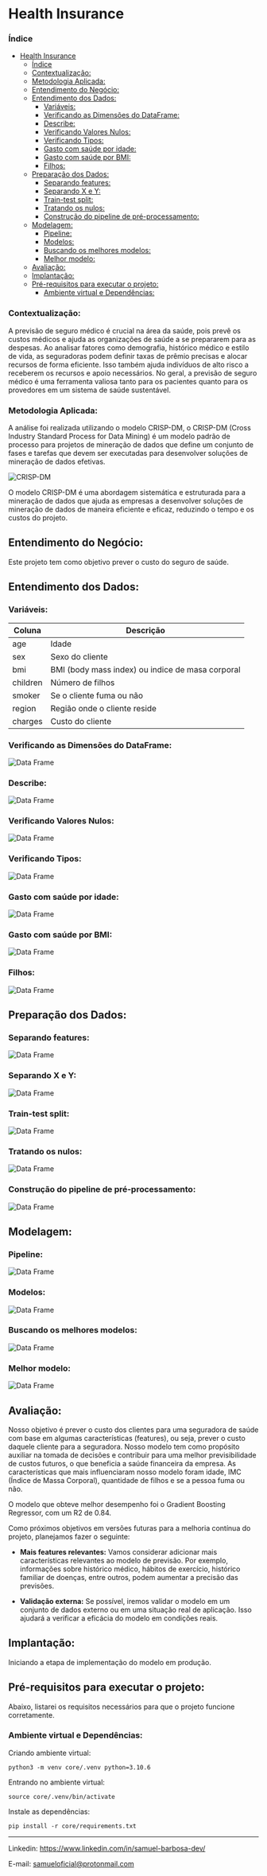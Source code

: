 # Health Insurance
### Índice

- [Health Insurance](#health-insurance)
    - [Índice](#índice)
    - [Contextualização:](#contextualização)
    - [Metodologia Aplicada:](#metodologia-aplicada)
  - [Entendimento do Negócio:](#entendimento-do-negócio)
  - [Entendimento dos Dados:](#entendimento-dos-dados)
    - [Variáveis:](#variáveis)
    - [Verificando as Dimensões do DataFrame:](#verificando-as-dimensões-do-dataframe)
    - [Describe:](#describe)
    - [Verificando Valores Nulos:](#verificando-valores-nulos)
    - [Verificando Tipos:](#verificando-tipos)
    - [Gasto com saúde por idade:](#gasto-com-saúde-por-idade)
    - [Gasto com saúde por BMI:](#gasto-com-saúde-por-bmi)
    - [Filhos:](#filhos)
  - [Preparação dos Dados:](#preparação-dos-dados)
    - [Separando features:](#separando-features)
    - [Separando X e Y:](#separando-x-e-y)
    - [Train-test split:](#train-test-split)
    - [Tratando os nulos:](#tratando-os-nulos)
    - [Construção do pipeline de pré-processamento:](#construção-do-pipeline-de-pré-processamento)
  - [Modelagem:](#modelagem)
    - [Pipeline:](#pipeline)
    - [Modelos:](#modelos)
    - [Buscando os melhores modelos:](#buscando-os-melhores-modelos)
    - [Melhor modelo:](#melhor-modelo)
  - [Avaliação:](#avaliação)
  - [Implantação:](#implantação)
  - [Pré-requisitos para executar o projeto:](#pré-requisitos-para-executar-o-projeto)
    - [Ambiente virtual e Dependências:](#ambiente-virtual-e-dependências)


### Contextualização:
A previsão de seguro médico é crucial na área da saúde, pois prevê os custos médicos e ajuda as organizações de saúde a se prepararem para as despesas. Ao analisar fatores como demografia, histórico médico e estilo de vida, as seguradoras podem definir taxas de prêmio precisas e alocar recursos de forma eficiente. Isso também ajuda indivíduos de alto risco a receberem os recursos e apoio necessários. No geral, a previsão de seguro médico é uma ferramenta valiosa tanto para os pacientes quanto para os provedores em um sistema de saúde sustentável.

### Metodologia Aplicada:
A análise foi realizada utilizando o modelo CRISP-DM, o CRISP-DM (Cross Industry Standard Process for Data Mining) é um modelo padrão de processo para projetos de mineração de dados que define um conjunto de fases e tarefas que devem ser executadas para desenvolver soluções de mineração de dados efetivas.

![CRISP-DM](/core/img/CRISP-DM.png)

O modelo CRISP-DM é uma abordagem sistemática e estruturada para a mineração de dados que ajuda as empresas a desenvolver soluções de mineração de dados de maneira eficiente e eficaz, reduzindo o tempo e os custos do projeto.

## Entendimento do Negócio:
Este projeto tem como objetivo prever o custo do seguro de saúde.

## Entendimento dos Dados:
### Variáveis:
| Coluna           | Descrição                                             |
| ---------------- | ----------------------------------------------------- |
| age              | Idade                                                 |
| sex              | Sexo do cliente                                       |
| bmi              | BMI (body mass index) ou indice de masa corporal      |
| children         | Número de filhos                                      |
| smoker           | Se o cliente fuma ou não                              |
| region           | Região onde o cliente reside                          |
| charges          | Custo do cliente                                      |


### Verificando as Dimensões do DataFrame:
![Data Frame](/core/img/shape.png)

### Describe:
![Data Frame](/core/img/describe.png)

### Verificando Valores Nulos:
![Data Frame](/core/img/nulos.png)

### Verificando Tipos:
![Data Frame](/core/img/tipos.png)

### Gasto com saúde por idade:
![Data Frame](/core/img/gasto_com_saude_por_idade.png)

### Gasto com saúde por BMI:
![Data Frame](/core/img/gasto_com_saude_por_bmi.png)

### Filhos:
![Data Frame](/core/img/filhos.png)

## Preparação dos Dados:

### Separando features:
![Data Frame](/core/img/separando_features.png)

### Separando X e Y:
![Data Frame](/core/img/separando_x_e_y.png)

### Train-test split:
![Data Frame](/core/img/train_test_split.png)

### Tratando os nulos:
![Data Frame](/core/img/tratando_os_nulos.png)

### Construção do pipeline de pré-processamento:
![Data Frame](/core/img/pre_processamento.png)


## Modelagem:
### Pipeline:
![Data Frame](/core/img/pipeline.png)

### Modelos:
![Data Frame](/core/img/Modelos.png)

### Buscando os melhores modelos:
![Data Frame](/core/img/the_best_models.png)

### Melhor modelo:
![Data Frame](/core/img/the_best_model.png)

## Avaliação:
Nosso objetivo é prever o custo dos clientes para uma seguradora de saúde com base em algumas características (features), ou seja, prever o custo daquele cliente para a seguradora. Nosso modelo tem como propósito auxiliar na tomada de decisões e contribuir para uma melhor previsibilidade de custos futuros, o que beneficia a saúde financeira da empresa. As características que mais influenciaram nosso modelo foram idade, IMC (Índice de Massa Corporal), quantidade de filhos e se a pessoa fuma ou não.

O modelo que obteve melhor desempenho foi o Gradient Boosting Regressor, com um R2 de 0.84.

Como próximos objetivos em versões futuras para a melhoria contínua do projeto, planejamos fazer o seguinte:

- **Mais features relevantes:** Vamos considerar adicionar mais características relevantes ao modelo de previsão. Por exemplo, informações sobre histórico médico, hábitos de exercício, histórico familiar de doenças, entre outros, podem aumentar a precisão das previsões.

- **Validação externa:** Se possível, iremos validar o modelo em um conjunto de dados externo ou em uma situação real de aplicação. Isso ajudará a verificar a eficácia do modelo em condições reais.

## Implantação:
Iniciando a etapa de implementação do modelo em produção.

## Pré-requisitos para executar o projeto:
Abaixo, listarei os requisitos necessários para que o projeto funcione corretamente.

### Ambiente virtual e Dependências:
Criando ambiente virtual:
```
python3 -m venv core/.venv python=3.10.6
```

Entrando no ambiente virtual:
```
source core/.venv/bin/activate
```

Instale as dependências:
```
pip install -r core/requirements.txt
```

---
Linkedin: <https://www.linkedin.com/in/samuel-barbosa-dev/> 

E-mail: <samueloficial@protonmail.com>